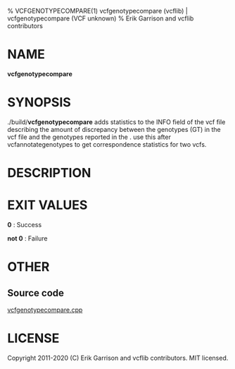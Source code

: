 % VCFGENOTYPECOMPARE(1) vcfgenotypecompare (vcflib) | vcfgenotypecompare (VCF unknown)
% Erik Garrison and vcflib contributors

# NAME

**vcfgenotypecompare**

# SYNOPSIS

./build/**vcfgenotypecompare** <other-genotype-tag> <vcf file> adds statistics to the INFO field of the vcf file describing the amount of discrepancy between the genotypes (GT) in the vcf file and the genotypes reported in the <other-genotype-tag>. use this after vcfannotategenotypes to get correspondence statistics for two vcfs.

# DESCRIPTION







# EXIT VALUES

**0**
: Success

**not 0**
: Failure

# OTHER

## Source code

[vcfgenotypecompare.cpp](https://github.com/vcflib/vcflib/blob/master/src/vcfgenotypecompare.cpp)

# LICENSE

Copyright 2011-2020 (C) Erik Garrison and vcflib contributors. MIT licensed.

<!--
  Created with ./scripts/bin2md.rb scripts/bin2md-template.erb
-->
